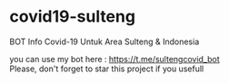 # covid19-sulteng  

BOT Info Covid-19 Untuk Area Sulteng & Indonesia

you can use my bot here : https://t.me/sultengcovid_bot  
Please, don't forget to star this project if you usefull
